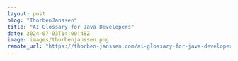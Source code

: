 ```yaml
---
layout: post
blog: "ThorbenJanssen"
title: "AI Glossary for Java Developers"
date: 2024-07-03T14:00:48Z
image: images/thorbenjanssen.png
remote_url: "https://thorben-janssen.com/ai-glossary-for-java-developers/"
---
```

